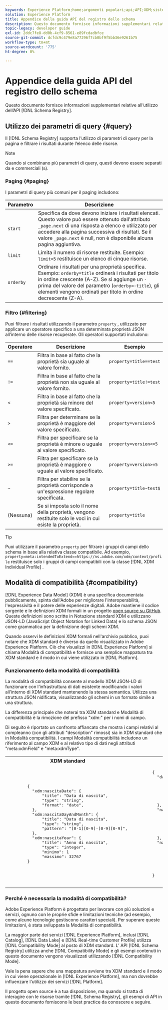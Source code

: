 ```yaml
---
keywords: Experience Platform;home;argomenti popolari;api;API;XDM;sistema XDM;modello dati esperienza;modello dati esperienza;modello dati esperienza;modello dati;modello dati;modello dati;registro schema;registro schema;compatibilità;modalità compatibilità;modalità compatibilità;tipo di campo;tipi di campo;
solution: Experience Platform
title: Appendice della guida API del registro dello schema
description: Questo documento fornisce informazioni supplementari relative all'utilizzo dell'API del Registro di sistema dello schema.
topic-legacy: developer guide
exl-id: 2ddc7fe8-dd0b-4cf9-8561-e89fcdadbfce
source-git-commit: dcfdc9c479e8a77296f7cb0bf9f5bb36e9261b75
workflow-type: tm+mt
source-wordcount: '775'
ht-degree: 0%

---
```


# Appendice della guida API del registro dello schema

Questo documento fornisce informazioni supplementari relative all’utilizzo dell’API [!DNL Schema Registry].

## Utilizzo dei parametri di query {#query}

Il [!DNL Schema Registry] supporta l’utilizzo di parametri di query per la pagina e filtrare i risultati durante l’elenco delle risorse.

>[!NOTE]
>
>Quando si combinano più parametri di query, questi devono essere separati da e commerciali (`&`).

### Paging {#paging}

I parametri di query più comuni per il paging includono:

| Parametro | Descrizione |
| --- | --- |
| `start` | Specifica da dove devono iniziare i risultati elencati. Questo valore può essere ottenuto dall&#39;attributo `_page.next` di una risposta a elenco e utilizzato per accedere alla pagina successiva di risultati. Se il valore `_page.next` è null, non è disponibile alcuna pagina aggiuntiva. |
| `limit` | Limita il numero di risorse restituite. Esempio: `limit=5` restituisce un elenco di cinque risorse. |
| `orderby` | Ordinare i risultati per una proprietà specifica. Esempio: `orderby=title` ordinerà i risultati per titolo in ordine crescente (A-Z). Se si aggiunge un `-` prima del valore del parametro (`orderby=-title`), gli elementi vengono ordinati per titolo in ordine decrescente (Z-A). |

### Filtro {#filtering}

Puoi filtrare i risultati utilizzando il parametro `property` , utilizzato per applicare un operatore specifico a una determinata proprietà JSON all’interno delle risorse recuperate. Gli operatori supportati includono:

| Operatore | Descrizione | Esempio |
| --- | --- | --- |
| `==` | Filtra in base al fatto che la proprietà sia uguale al valore fornito. | `property=title==test` |
| `!=` | Filtra in base al fatto che la proprietà non sia uguale al valore fornito. | `property=title!=test` |
| `<` | Filtra in base al fatto che la proprietà sia minore del valore specificato. | `property=version<5` |
| `>` | Filtra per determinare se la proprietà è maggiore del valore specificato. | `property=version>5` |
| `<=` | Filtra per specificare se la proprietà è minore o uguale al valore specificato. | `property=version<=5` |
| `>=` | Filtra per specificare se la proprietà è maggiore o uguale al valore specificato. | `property=version>=5` |
| `~` | Filtra per stabilire se la proprietà corrisponde a un&#39;espressione regolare specificata. | `property=title~test$` |
| (Nessuna) | Se si imposta solo il nome della proprietà, vengono restituite solo le voci in cui esiste la proprietà. | `property=title` |

>[!TIP]
>
>Puoi utilizzare il parametro `property` per filtrare i gruppi di campi dello schema in base alla relativa classe compatibile. Ad esempio, `property=meta:intendedToExtend==https://ns.adobe.com/xdm/context/profile` restituisce solo i gruppi di campi compatibili con la classe [!DNL XDM Individual Profile] .

## Modalità di compatibilità {#compatibility}

[!DNL Experience Data Model] (XDM) è una specifica documentata pubblicamente, spinta dall&#39;Adobe per migliorare l&#39;interoperabilità, l&#39;espressività e il potere delle esperienze digitali. Adobe mantiene il codice sorgente e le definizioni XDM formali in un progetto [open source su GitHub](https://github.com/adobe/xdm/). Queste definizioni sono scritte in Notazione standard XDM e utilizzano JSON-LD (JavaScript Object Notation for Linked Data) e lo schema JSON come grammatica per la definizione degli schemi XDM.

Quando osservi le definizioni XDM formali nell&#39;archivio pubblico, puoi notare che XDM standard è diverso da quello visualizzato in Adobe Experience Platform. Ciò che visualizzi in [!DNL Experience Platform] si chiama Modalità di compatibilità e fornisce una semplice mappatura tra XDM standard e il modo in cui viene utilizzato in [!DNL Platform].

### Funzionamento della modalità di compatibilità

La modalità di compatibilità consente al modello XDM JSON-LD di funzionare con l’infrastruttura di dati esistente modificando i valori all’interno di XDM standard mantenendo la stessa semantica. Utilizza una struttura JSON nidificata, visualizzando gli schemi in un formato simile a una struttura.

La differenza principale che noterai tra XDM standard e Modalità di compatibilità è la rimozione del prefisso &quot;xdm:&quot; per i nomi di campo.

Di seguito è riportato un confronto affiancato che mostra i campi relativi al compleanno (con gli attributi &quot;description&quot; rimossi) sia in XDM standard che in Modalità compatibilità. I campi Modalità compatibilità includono un riferimento al campo XDM e al relativo tipo di dati negli attributi &quot;meta:xdmField&quot; e &quot;meta:xdmType&quot;.

<table>
  <th>XDM standard</th>
  <th>Modalità di compatibilità</th>
  <tr>
  <td>
  <pre class="JSON language-JSON hljs">
        {
          "xdm:nascitaDate": {
              "title": "Data di nascita",
              "type": "string",
              "format": "date",
          },
          "xdm:nascitaDayAndMonth": {
              "title": "Data di nascita",
              "type": "string",
              "pattern": "[0-1][0-9]-[0-9][0-9]",
          },
          "xdm:nascitaYear": {
              "title": "Anno di nascita",
              "type": "integer",
              "minimo": 1
              "massimo": 32767
        }
  </pre>
  </td>
  <td>
  <pre class="JSON language-JSON hljs">
        {
          "data di nascita": {
              "title": "Data di nascita",
              "type": "string",
              "format": "date",
              "meta:xdmField": "xdm:nascitaDate",
              "meta:xdmType": "date"
          },
          "nascitaDayAndMonth": {
              "title": "Data di nascita",
              "type": "string",
              "pattern": "[0-1][0-9]-[0-9][0-9]",
              "meta:xdmField": "xdm:nascitaDayAndMonth",
              "meta:xdmType": "string"
          },
          "nataleYear": {
              "title": "Anno di nascita",
              "type": "integer",
              "minimo": 1
              "massimo": 32767,
              "meta:xdmField": "xdm:nascitaYear",
              "meta:xdmType": "short"
        }
      </pre>
  </td>
  </tr>
</table>

### Perché è necessaria la modalità di compatibilità?

Adobe Experience Platform è progettato per lavorare con più soluzioni e servizi, ognuno con le proprie sfide e limitazioni tecniche (ad esempio, come alcune tecnologie gestiscono caratteri speciali). Per superare queste limitazioni, è stata sviluppata la Modalità di compatibilità.

La maggior parte dei servizi [!DNL Experience Platform], inclusi [!DNL Catalog], [!DNL Data Lake] e [!DNL Real-time Customer Profile] utilizza [!DNL Compatibility Mode] al posto di XDM standard. L’ API [!DNL Schema Registry] utilizza anche [!DNL Compatibility Mode] e gli esempi contenuti in questo documento vengono visualizzati utilizzando [!DNL Compatibility Mode].

Vale la pena sapere che una mappatura avviene tra XDM standard e il modo in cui viene operazionale in [!DNL Experience Platform], ma non dovrebbe influenzare l&#39;utilizzo dei servizi [!DNL Platform].

Il progetto open source è a tua disposizione, ma quando si tratta di interagire con le risorse tramite [!DNL Schema Registry], gli esempi di API in questo documento forniscono le best practice da conoscere e seguire.
